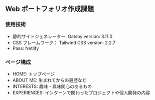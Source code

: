 ## Web ポートフォリオ作成課題

### 使用技術

- 静的サイトジェネレーター: Gatsby version: 3.11.0
- CSS フレームワーク： Tailwind CSS version: 2.2.7
- Paas: Netlify

### ページ構成

- HOME: トップページ
- ABOUT ME: 生まれてからの遍歴など
- INTERESTS: 趣味・興味関心のあるもの
- EXPERIENCES: インターンで関わったプロジェクトや個人開発の内容
